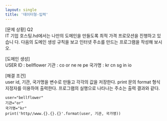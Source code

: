 ```yaml
---
layout: single
title: '데이터형-입력'
---
```


[문제 상황] Q2     
IT 기업 호스팅.hd에서는 나만의 도메인을 만들도록 최적 가격 프로모션을 진행하고 있습니 다. 다음의 도메인 생성 규칙을 보고 인터넷 주소를 만드는 프로그램을 작성해 보시오. 

[도메인 생성]   
USER ID : bellflower 
기관 : co  or  ne  re  pe 국가명 : kr cn sg in  io 

[해결 조건]  
user id, 기관, 국가명을 변수로 만들고 각각의 값을 저장한다. 
print 문의 format 형식지정자를 이용하여 출력한다. 
프로그램의 실행으로 나타나는 주소는 출력 결과와 같다.   


~~~ptyhon  
user="bellflower"
기관="or"
국가명="kr"
print('http//www.{}.{}.{}'.format(user, 기관, 국가명))
~~~

